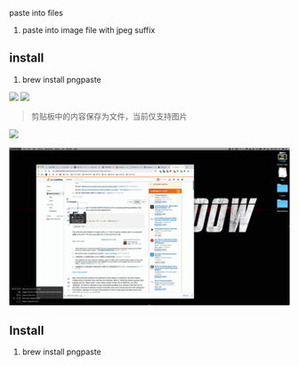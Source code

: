 paste into files

1. paste into image file with jpeg suffix


## install

1. brew install pngpaste


![](https://img.shields.io/badge/version-v1.0-green?style=for-the-badge)
[![](https://img.shields.io/badge/download-click-blue?style=for-the-badge)](https://github.com/alanhg/alfred-workflows/raw/undefined/paste-into-files/Paste%20into%20files.alfredworkflow)



<!-- more -->
> 剪贴板中的内容保存为文件，当前仅支持图片


[![](https://img.shields.io/badge/version-v1.0-green)](./Paste%20into%20files.alfredworkflow)

![](./screenshot.gif)

## Install

1. brew install pngpaste
